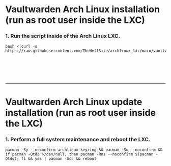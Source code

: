 # Vaultwarden Arch Linux installation (run as root user inside the LXC)

### 1. Run the script inside of the Arch Linux LXC.

  ```
  bash <(curl -s https://raw.githubusercontent.com/TheHellSite/archlinux_lxc/main/vaultwarden/vaultwarden_installer.sh)
  ```

<br />
<br />
<br />
<br />
<hr>

# Vaultwarden Arch Linux update installation (run as root user inside the LXC)

### 1. Perform a full system maintenance and reboot the LXC.

  ```
  pacman -Sy --noconfirm archlinux-keyring && pacman -Su --noconfirm && if pacman -Qtdq >/dev/null; then pacman -Rns --noconfirm $(pacman -Qtdq); fi && yes | pacman -Scc && reboot
  ```
